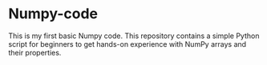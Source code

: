 # Numpy-code
This is my first basic Numpy code.
This repository contains a simple Python script for beginners to get hands-on experience with NumPy﻿ arrays and their properties.